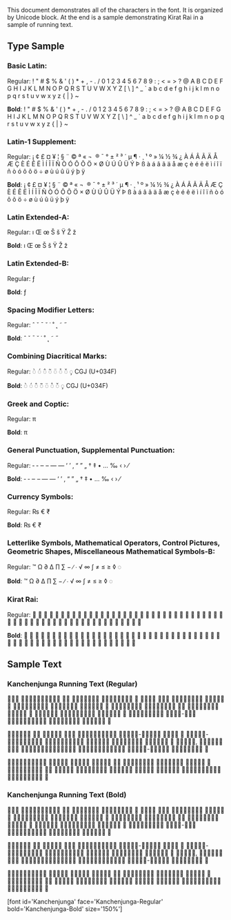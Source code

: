 
This document demonstrates all of the characters in the font. It is organized by Unicode block. At the end is a sample demonstrating Kirat Rai in a sample of running text.

## Type Sample

### Basic Latin:

Regular: <span dir="ltr" class='Kanchenjunga-R normal'> ! " # $ % & ' ( ) * + , - . / 0 1 2 3 4 5 6 7 8 9 : ; < = > ? @ A B C D E F G H I J K L M N O P Q R S T U V W X Y Z [ \ ] ^ _ ` a b c d e f g h i j k l m n o p q r s t u v w x y z { | } ~</span>

**Bold**: <span dir="ltr" class='Kanchenjunga-B normal'> ! " # $ % & ' ( ) * + , - . / 0 1 2 3 4 5 6 7 8 9 : ; < = > ? @ A B C D E F G H I J K L M N O P Q R S T U V W X Y Z [ \ ] ^ _ ` a b c d e f g h i j k l m n o p q r s t u v w x y z { | } ~</span>

### Latin-1 Supplement:

Regular: <span dir="ltr" class='Kanchenjunga-R normal'>   ¡ ¢ £ ¤ ¥ ¦ § ¨ © ª « ¬ ­ ® ¯ ° ± ² ³ ´ µ ¶ · ¸ ¹ º » ¼ ½ ¾ ¿ À Á Â Ã Ä Å Æ Ç È É Ê Ë Ì Í Î Ï Ñ Ò Ó Ô Õ Ö × Ø Ù Ú Û Ü Ý Þ ß à á â ã ä å æ ç è é ê ë ì í î ï ñ ò ó ô õ ö ÷ ø ù ú û ü ý þ ÿ</span>

**Bold**: <span dir="ltr" class='Kanchenjunga-B normal'>   ¡ ¢ £ ¤ ¥ ¦ § ¨ © ª « ¬ ­ ® ¯ ° ± ² ³ ´ µ ¶ · ¸ ¹ º » ¼ ½ ¾ ¿ À Á Â Ã Ä Å Æ Ç È É Ê Ë Ì Í Î Ï Ñ Ò Ó Ô Õ Ö × Ø Ù Ú Û Ü Ý Þ ß à á â ã ä å æ ç è é ê ë ì í î ï ñ ò ó ô õ ö ÷ ø ù ú û ü ý þ ÿ</span>

### Latin Extended-A:

Regular: <span dir="ltr" class='Kanchenjunga-R normal'> ı Œ œ Š š Ÿ Ž ž</span>

**Bold**: <span dir="ltr" class='Kanchenjunga-B normal'> ı Œ œ Š š Ÿ Ž ž</span>

### Latin Extended-B:

Regular:<span dir="ltr" class='Kanchenjunga-R normal'> ƒ</span>

**Bold**:<span dir="ltr" class='Kanchenjunga-B normal'> ƒ</span>

### Spacing Modifier Letters:

Regular: <span dir="ltr" class='Kanchenjunga-R normal'> ˆ ˇ ˉ ˘ ˙ ˚ ˛ ˜ ˝</span>

**Bold**: <span dir="ltr" class='Kanchenjunga-B normal'> ˆ ˇ ˉ ˘ ˙ ˚ ˛ ˜ ˝</span>

### Combining Diacritical Marks:

Regular: <span dir="ltr" class='Kanchenjunga-R normal'>&#x25cc;&#x0300; &#x25cc;&#x0301; &#x25cc;&#x0302; &#x25cc;&#x0303; &#x25cc;&#x0308; &#x25cc;&#x030A; &#x25cc;&#x030C; &#x25cc;&#x0327; CGJ (U+034F)

**Bold**: <span dir="ltr" class='Kanchenjunga-B normal'>&#x25cc;&#x0300; &#x25cc;&#x0301; &#x25cc;&#x0302; &#x25cc;&#x0303; &#x25cc;&#x0308; &#x25cc;&#x030A; &#x25cc;&#x030C; &#x25cc;&#x0327; CGJ (U+034F)

### Greek and Coptic:

Regular: <span dir="ltr" class='Kanchenjunga-R normal'> π </span>

**Bold**: <span dir="ltr" class='Kanchenjunga-B normal'> π </span>

### General Punctuation, Supplemental Punctuation:

Regular:<span dir="ltr" class='Kanchenjunga-R normal'> ‐ ‑ ‒ – — ― ‘ ’ ‚ “ ” „ † ‡ • … ‰ ‹ › ⁄ </span>

**Bold**:<span dir="ltr" class='Kanchenjunga-B normal'> ‐ ‑ ‒ – — ― ‘ ’ ‚ “ ” „ † ‡ • … ‰ ‹ › ⁄ </span>

### Currency Symbols:

Regular: <span dir="ltr" class='Kanchenjunga-R normal'>&#x20A8; &#x20AC; &#x20B9;</span>

**Bold**: <span dir="ltr" class='Kanchenjunga-B normal'>&#x20A8; &#x20AC; &#x20B9;</span>

### Letterlike Symbols, Mathematical Operators, Control Pictures, Geometric Shapes, Miscellaneous Mathematical Symbols-B: 

Regular: <span dir="ltr" class='Kanchenjunga-R normal'>™ Ω ∂ ∆ ∏ ∑ − ∕ ∙ √ ∞ ∫ ≠ ≤ ≥ ◊ ◌ </span>

**Bold**: <span dir="ltr" class='Kanchenjunga-B normal'>™ Ω ∂ ∆ ∏ ∑ − ∕ ∙ √ ∞ ∫ ≠ ≤ ≥ ◊ ◌ </span>

### Kirat Rai:

Regular:<span dir="ltr" class='Kanchenjunga-R normal'> &#x16D40; &#x16D41; &#x16D42; &#x16D43; &#x16D44; &#x16D45; &#x16D46; &#x16D47; &#x16D48; &#x16D49; &#x16D4A; &#x16D4B; &#x16D4C; &#x16D4D; &#x16D4E; &#x16D4F; &#x16D50; &#x16D51; &#x16D52; &#x16D53; &#x16D54; &#x16D55; &#x16D56; &#x16D57; &#x16D58; &#x16D59; &#x16D5A; &#x16D5B; &#x16D5C; &#x16D5D; &#x16D5E; &#x16D5F; &#x16D60; &#x16D61; &#x16D62; &#x16D63; &#x16D64; &#x16D65; &#x16D66; &#x16D67; &#x16D68; &#x16D69; &#x16D6A; &#x16D6B; &#x16D6C; &#x16D6D; &#x16D6E; &#x16D6F; &#x16D70; &#x16D71; &#x16D72; &#x16D73; &#x16D74; &#x16D75; &#x16D76; &#x16D77; &#x16D78; &#x16D79;</span>

**Bold**:<span dir="ltr" class='Kanchenjunga-B normal'> &#x16D40; &#x16D41; &#x16D42; &#x16D43; &#x16D44; &#x16D45; &#x16D46; &#x16D47; &#x16D48; &#x16D49; &#x16D4A; &#x16D4B; &#x16D4C; &#x16D4D; &#x16D4E; &#x16D4F; &#x16D50; &#x16D51; &#x16D52; &#x16D53; &#x16D54; &#x16D55; &#x16D56; &#x16D57; &#x16D58; &#x16D59; &#x16D5A; &#x16D5B; &#x16D5C; &#x16D5D; &#x16D5E; &#x16D5F; &#x16D60; &#x16D61; &#x16D62; &#x16D63; &#x16D64; &#x16D65; &#x16D66; &#x16D67; &#x16D68; &#x16D69; &#x16D6A; &#x16D6B; &#x16D6C; &#x16D6D; &#x16D6E; &#x16D6F; &#x16D70; &#x16D71; &#x16D72; &#x16D73; &#x16D74; &#x16D75; &#x16D76; &#x16D77; &#x16D78; &#x16D79;</span>


## Sample Text


### Kanchenjunga Running Text (Regular)

<span class='Kanchenjunga-R normal'>‭𖵃𖵣𖵖 𖵊𖵣𖵗𖵊𖵣𖵅𖵤𖵛𖵃𖵩 𖵖𖵈 𖵉𖵩𖵛𖵩𖵞𖵥𖵈 𖵊𖵣𖵗𖵊𖵣𖵅𖵤𖵛 𖵮 𖵃𖵩𖵄𖵩 𖵃𖵣𖵖 
𖵒𖵧𖵖𖵃𖵩𖵝𖵔𖵣 𖵜𖵣𖵃𖵣𖵈 𖵮 𖵃𖵋𖵧𖵈𖵢𖵩𖵖𖵉𖵤 𖵒𖵥𖵄𖵣𖵒𖵧𖵒 𖵛𖵜𖵣𖵃𖵣𖵈 𖵮 𖵊𖵣𖵗𖵊𖵣𖵅𖵤𖵛 
𖵅𖵣𖵖𖵫𖵖𖵥𖵞𖵩 𖵖𖵈 𖵠𖵧𖵈𖵠𖵧𖵈𖵟𖵣 𖵜𖵣𖵃𖵣𖵈 𖵮 𖵃𖵝𖵥𖵈𖵞𖵩 𖵙𖵥𖵁𖵟𖵣𖵅𖵣𖵉𖵤 𖵛𖵜𖵣𖵃𖵣𖵈 𖵮 
𖵙𖵥𖵁𖵟𖵣𖵅𖵣𖵔𖵣 𖵢𖵣𖵜𖵛-𖵢𖵣𖵜 𖵙𖵥𖵁𖵟𖵣𖵞𖵤𖵛𖵉𖵤 𖵞𖵤𖵒𖵫𖵒𖵥𖵃𖵩 𖵛𖵜𖵣𖵃𖵣𖵈 𖵯
</span>

<span class='Kanchenjunga-R normal'>‭𖵗𖵩𖵄𖵖𖵣𖵛 𖵗𖵪 𖵠𖵣𖵈𖵔𖵣 𖵃𖵣𖵖 𖵊𖵣𖵗𖵊𖵣𖵅𖵤𖵛𖵔𖵣 𖵅𖵤𖵗𖵛𖵣-𖵊𖵣𖵗𖵛𖵣  𖵛𖵗𖵥𖵈 𖵮 
𖵅𖵤𖵗𖵛𖵣-𖵊𖵣𖵗𖵛𖵣𖵙𖵥𖵔𖵣 𖵖𖵤𖵖𖵣𖵛𖵫𖵛𖵣𖵃𖵩 𖵠𖵣𖵖𖵈𖵔𖵣 𖵠𖵩𖵛𖵘𖵩𖵈𖵛𖵣 𖵛𖵥𖵛𖵣𖵞𖵤 𖵮 
𖵅𖵩𖵖𖵄𖵤, 𖵗𖵧𖵞𖵧𖵞𖵧 𖵞𖵧𖵛 𖵅𖵤𖵗𖵛𖵣𖵢𖵩𖵖𖵢𖵥𖵒𖵫𖵔𖵣 𖵟𖵣𖵈𖵫𖵈𖵤𖵖𖵫𖵄𖵣𖵄𖵤 𖵅𖵤𖵗𖵛𖵣-𖵊𖵣𖵗𖵛𖵣 𖵗𖵥𖵈𖵠𖵤𖵖𖵄𖵣 𖵯
</span>

<span class='Kanchenjunga-R normal'>‭𖵇𖵣𖵗𖵊𖵣𖵅𖵤𖵛𖵃𖵩 𖵔𖵧𖵈𖵔𖵣 𖵃𖵄𖵒𖵧𖵒 𖵙𖵔𖵫𖵔𖵧 𖵖𖵈 𖵒𖵧𖵛𖵒𖵧𖵛𖵟𖵣 
𖵛𖵣𖵛𖵩𖵛𖵅𖵣 𖵜𖵣𖵃𖵣𖵈 𖵮 𖵅𖵩𖵞𖵧𖵖𖵣𖵗𖵔𖵣 𖵃𖵄 𖵠𖵣𖵈𖵃𖵩 𖵃𖵥𖵄𖵞𖵧𖵒𖵛𖵣 𖵞𖵤𖵛𖵣𖵔𖵣 
𖵃𖵣𖵖𖵄𖵣 𖵛𖵩𖵔𖵣𖵈𖵧 𖵛𖵣𖵛𖵩𖵛𖵣𖵟𖵣𖵉𖵤 𖵛𖵧𖵒𖵫𖵒𖵤𖵖𖵄𖵣 𖵯

</span>

### Kanchenjunga Running Text (Bold)

<span class='Kanchenjunga-B normal'>‭𖵃𖵣𖵖 𖵊𖵣𖵗𖵊𖵣𖵅𖵤𖵛𖵃𖵩 𖵖𖵈 𖵉𖵩𖵛𖵩𖵞𖵥𖵈 𖵊𖵣𖵗𖵊𖵣𖵅𖵤𖵛 𖵮 𖵃𖵩𖵄𖵩 𖵃𖵣𖵖 
𖵒𖵧𖵖𖵃𖵩𖵝𖵔𖵣 𖵜𖵣𖵃𖵣𖵈 𖵮 𖵃𖵋𖵧𖵈𖵢𖵩𖵖𖵉𖵤 𖵒𖵥𖵄𖵣𖵒𖵧𖵒 𖵛𖵜𖵣𖵃𖵣𖵈 𖵮 𖵊𖵣𖵗𖵊𖵣𖵅𖵤𖵛 
𖵅𖵣𖵖𖵫𖵖𖵥𖵞𖵩 𖵖𖵈 𖵠𖵧𖵈𖵠𖵧𖵈𖵟𖵣 𖵜𖵣𖵃𖵣𖵈 𖵮 𖵃𖵝𖵥𖵈𖵞𖵩 𖵙𖵥𖵁𖵟𖵣𖵅𖵣𖵉𖵤 𖵛𖵜𖵣𖵃𖵣𖵈 𖵮 
𖵙𖵥𖵁𖵟𖵣𖵅𖵣𖵔𖵣 𖵢𖵣𖵜𖵛-𖵢𖵣𖵜 𖵙𖵥𖵁𖵟𖵣𖵞𖵤𖵛𖵉𖵤 𖵞𖵤𖵒𖵫𖵒𖵥𖵃𖵩 𖵛𖵜𖵣𖵃𖵣𖵈 𖵯
</span>

<span class='Kanchenjunga-B normal'>‭𖵗𖵩𖵄𖵖𖵣𖵛 𖵗𖵪 𖵠𖵣𖵈𖵔𖵣 𖵃𖵣𖵖 𖵊𖵣𖵗𖵊𖵣𖵅𖵤𖵛𖵔𖵣 𖵅𖵤𖵗𖵛𖵣-𖵊𖵣𖵗𖵛𖵣  𖵛𖵗𖵥𖵈 𖵮 
𖵅𖵤𖵗𖵛𖵣-𖵊𖵣𖵗𖵛𖵣𖵙𖵥𖵔𖵣 𖵖𖵤𖵖𖵣𖵛𖵫𖵛𖵣𖵃𖵩 𖵠𖵣𖵖𖵈𖵔𖵣 𖵠𖵩𖵛𖵘𖵩𖵈𖵛𖵣 𖵛𖵥𖵛𖵣𖵞𖵤 𖵮 
𖵅𖵩𖵖𖵄𖵤, 𖵗𖵧𖵞𖵧𖵞𖵧 𖵞𖵧𖵛 𖵅𖵤𖵗𖵛𖵣𖵢𖵩𖵖𖵢𖵥𖵒𖵫𖵔𖵣 𖵟𖵣𖵈𖵫𖵈𖵤𖵖𖵫𖵄𖵣𖵄𖵤 𖵅𖵤𖵗𖵛𖵣-𖵊𖵣𖵗𖵛𖵣 𖵗𖵥𖵈𖵠𖵤𖵖𖵄𖵣 𖵯
</span>

<span class='Kanchenjunga-B normal'>‭𖵇𖵣𖵗𖵊𖵣𖵅𖵤𖵛𖵃𖵩 𖵔𖵧𖵈𖵔𖵣 𖵃𖵄𖵒𖵧𖵒 𖵙𖵔𖵫𖵔𖵧 𖵖𖵈 𖵒𖵧𖵛𖵒𖵧𖵛𖵟𖵣 
𖵛𖵣𖵛𖵩𖵛𖵅𖵣 𖵜𖵣𖵃𖵣𖵈 𖵮 𖵅𖵩𖵞𖵧𖵖𖵣𖵗𖵔𖵣 𖵃𖵄 𖵠𖵣𖵈𖵃𖵩 𖵃𖵥𖵄𖵞𖵧𖵒𖵛𖵣 𖵞𖵤𖵛𖵣𖵔𖵣 
𖵃𖵣𖵖𖵄𖵣 𖵛𖵩𖵔𖵣𖵈𖵧 𖵛𖵣𖵛𖵩𖵛𖵣𖵟𖵣𖵉𖵤 𖵛𖵧𖵒𖵫𖵒𖵤𖵖𖵄𖵣 𖵯

</span>

[font id='Kanchenjunga' face='Kanchenjunga-Regular' bold='Kanchenjunga-Bold' size='150%']


